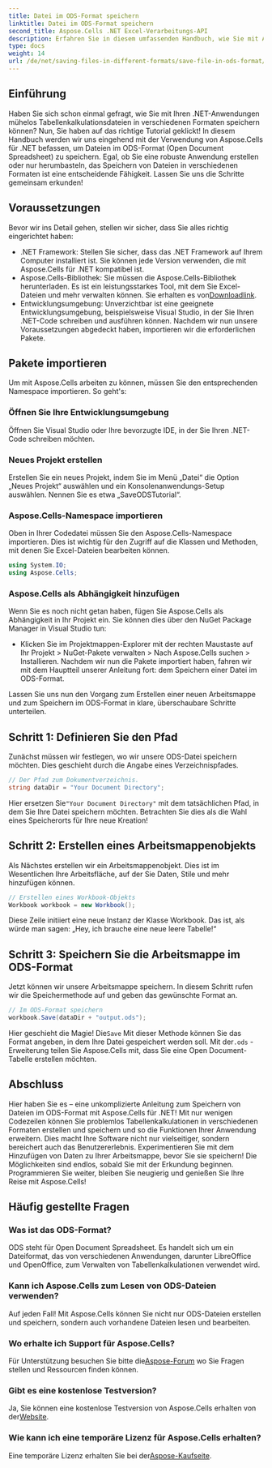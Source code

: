 ```yaml
---
title: Datei im ODS-Format speichern
linktitle: Datei im ODS-Format speichern
second_title: Aspose.Cells .NET Excel-Verarbeitungs-API
description: Erfahren Sie in diesem umfassenden Handbuch, wie Sie mit Aspose.Cells für .NET Dateien im ODS-Format speichern. Schritt-für-Schritt-Anleitungen und mehr.
type: docs
weight: 14
url: /de/net/saving-files-in-different-formats/save-file-in-ods-format/
---
```

## Einführung
Haben Sie sich schon einmal gefragt, wie Sie mit Ihren .NET-Anwendungen mühelos Tabellenkalkulationsdateien in verschiedenen Formaten speichern können? Nun, Sie haben auf das richtige Tutorial geklickt! In diesem Handbuch werden wir uns eingehend mit der Verwendung von Aspose.Cells für .NET befassen, um Dateien im ODS-Format (Open Document Spreadsheet) zu speichern. Egal, ob Sie eine robuste Anwendung erstellen oder nur herumbasteln, das Speichern von Dateien in verschiedenen Formaten ist eine entscheidende Fähigkeit. Lassen Sie uns die Schritte gemeinsam erkunden!
## Voraussetzungen
Bevor wir ins Detail gehen, stellen wir sicher, dass Sie alles richtig eingerichtet haben:
- .NET Framework: Stellen Sie sicher, dass das .NET Framework auf Ihrem Computer installiert ist. Sie können jede Version verwenden, die mit Aspose.Cells für .NET kompatibel ist.
- Aspose.Cells-Bibliothek: Sie müssen die Aspose.Cells-Bibliothek herunterladen. Es ist ein leistungsstarkes Tool, mit dem Sie Excel-Dateien und mehr verwalten können. Sie erhalten es von[Downloadlink](https://releases.aspose.com/cells/net/).
- Entwicklungsumgebung: Unverzichtbar ist eine geeignete Entwicklungsumgebung, beispielsweise Visual Studio, in der Sie Ihren .NET-Code schreiben und ausführen können.
Nachdem wir nun unsere Voraussetzungen abgedeckt haben, importieren wir die erforderlichen Pakete.
## Pakete importieren
Um mit Aspose.Cells arbeiten zu können, müssen Sie den entsprechenden Namespace importieren. So geht's:
### Öffnen Sie Ihre Entwicklungsumgebung
Öffnen Sie Visual Studio oder Ihre bevorzugte IDE, in der Sie Ihren .NET-Code schreiben möchten.
### Neues Projekt erstellen
Erstellen Sie ein neues Projekt, indem Sie im Menü „Datei“ die Option „Neues Projekt“ auswählen und ein Konsolenanwendungs-Setup auswählen. Nennen Sie es etwa „SaveODSTutorial“.
### Aspose.Cells-Namespace importieren
Oben in Ihrer Codedatei müssen Sie den Aspose.Cells-Namespace importieren. Dies ist wichtig für den Zugriff auf die Klassen und Methoden, mit denen Sie Excel-Dateien bearbeiten können.
```csharp
using System.IO;
using Aspose.Cells;
```
### Aspose.Cells als Abhängigkeit hinzufügen
Wenn Sie es noch nicht getan haben, fügen Sie Aspose.Cells als Abhängigkeit in Ihr Projekt ein. Sie können dies über den NuGet Package Manager in Visual Studio tun:
- Klicken Sie im Projektmappen-Explorer mit der rechten Maustaste auf Ihr Projekt > NuGet-Pakete verwalten > Nach Aspose.Cells suchen > Installieren.
Nachdem wir nun die Pakete importiert haben, fahren wir mit dem Hauptteil unserer Anleitung fort: dem Speichern einer Datei im ODS-Format.

Lassen Sie uns nun den Vorgang zum Erstellen einer neuen Arbeitsmappe und zum Speichern im ODS-Format in klare, überschaubare Schritte unterteilen.
## Schritt 1: Definieren Sie den Pfad
Zunächst müssen wir festlegen, wo wir unsere ODS-Datei speichern möchten. Dies geschieht durch die Angabe eines Verzeichnispfades.
```csharp
// Der Pfad zum Dokumentverzeichnis.
string dataDir = "Your Document Directory";
```
 Hier ersetzen Sie`"Your Document Directory"` mit dem tatsächlichen Pfad, in dem Sie Ihre Datei speichern möchten. Betrachten Sie dies als die Wahl eines Speicherorts für Ihre neue Kreation!
## Schritt 2: Erstellen eines Arbeitsmappenobjekts
Als Nächstes erstellen wir ein Arbeitsmappenobjekt. Dies ist im Wesentlichen Ihre Arbeitsfläche, auf der Sie Daten, Stile und mehr hinzufügen können.
```csharp
// Erstellen eines Workbook-Objekts
Workbook workbook = new Workbook();
```
Diese Zeile initiiert eine neue Instanz der Klasse Workbook. Das ist, als würde man sagen: „Hey, ich brauche eine neue leere Tabelle!“ 
## Schritt 3: Speichern Sie die Arbeitsmappe im ODS-Format
Jetzt können wir unsere Arbeitsmappe speichern. In diesem Schritt rufen wir die Speichermethode auf und geben das gewünschte Format an.
```csharp
// Im ODS-Format speichern
workbook.Save(dataDir + "output.ods");
```
 Hier geschieht die Magie! Die`Save` Mit dieser Methode können Sie das Format angeben, in dem Ihre Datei gespeichert werden soll. Mit der`.ods` -Erweiterung teilen Sie Aspose.Cells mit, dass Sie eine Open Document-Tabelle erstellen möchten.

## Abschluss
Hier haben Sie es – eine unkomplizierte Anleitung zum Speichern von Dateien im ODS-Format mit Aspose.Cells für .NET! Mit nur wenigen Codezeilen können Sie problemlos Tabellenkalkulationen in verschiedenen Formaten erstellen und speichern und so die Funktionen Ihrer Anwendung erweitern. Dies macht Ihre Software nicht nur vielseitiger, sondern bereichert auch das Benutzererlebnis.
Experimentieren Sie mit dem Hinzufügen von Daten zu Ihrer Arbeitsmappe, bevor Sie sie speichern! Die Möglichkeiten sind endlos, sobald Sie mit der Erkundung beginnen. Programmieren Sie weiter, bleiben Sie neugierig und genießen Sie Ihre Reise mit Aspose.Cells!
## Häufig gestellte Fragen
### Was ist das ODS-Format?  
ODS steht für Open Document Spreadsheet. Es handelt sich um ein Dateiformat, das von verschiedenen Anwendungen, darunter LibreOffice und OpenOffice, zum Verwalten von Tabellenkalkulationen verwendet wird.
### Kann ich Aspose.Cells zum Lesen von ODS-Dateien verwenden?  
Auf jeden Fall! Mit Aspose.Cells können Sie nicht nur ODS-Dateien erstellen und speichern, sondern auch vorhandene Dateien lesen und bearbeiten.
### Wo erhalte ich Support für Aspose.Cells?  
 Für Unterstützung besuchen Sie bitte die[Aspose-Forum](https://forum.aspose.com/c/cells/9) wo Sie Fragen stellen und Ressourcen finden können.
### Gibt es eine kostenlose Testversion?  
 Ja, Sie können eine kostenlose Testversion von Aspose.Cells erhalten von der[Website](https://releases.aspose.com/).
### Wie kann ich eine temporäre Lizenz für Aspose.Cells erhalten?  
 Eine temporäre Lizenz erhalten Sie bei der[Aspose-Kaufseite](https://purchase.aspose.com/temporary-license/).